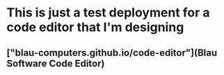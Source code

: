 # This is just a test deployment for a code editor that I'm designing
## ["blau-computers.github.io/code-editor"](Blau Software Code Editor)

